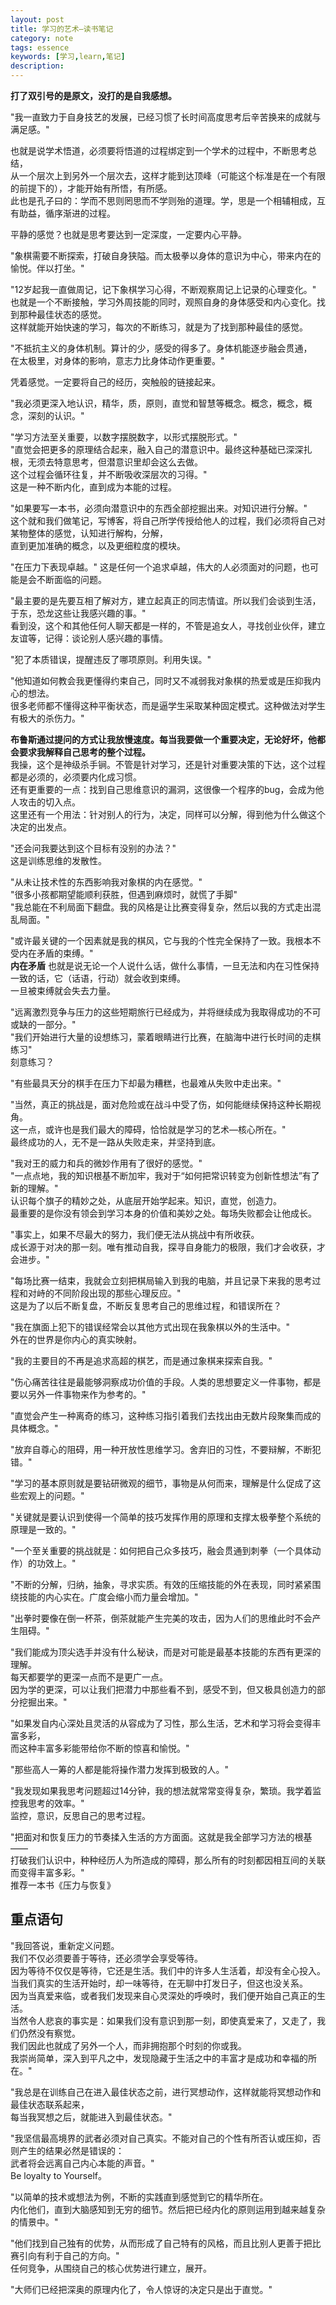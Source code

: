 ```yaml
---
layout: post
title: 学习的艺术—读书笔记
category: note
tags: essence
keywords: [学习,learn,笔记]
description: 
---
```



**打了双引号的是原文，没打的是自我感想。**  


"我一直致力于自身技艺的发展，已经习惯了长时间高度思考后辛苦换来的成就与满足感。"  

也就是说学术悟道，必须要将悟道的过程绑定到一个学术的过程中，不断思考总结，  
从一个层次上到另外一个层次去，这样才能到达顶峰（可能这个标准是在一个有限的前提下的），才能开始有所悟，有所感。  
此也是孔子曰的：学而不思则罔思而不学则殆的道理。学，思是一个相辅相成，互有助益，循序渐进的过程。  

平静的感觉？也就是思考要达到一定深度，一定要内心平静。  

"象棋需要不断探索，打破自身狭隘。而太极拳以身体的意识为中心，带来内在的愉悦。伴以打坐。"  

"12岁起我一直做周记，记下象棋学习心得，不断观察周记上记录的心理变化。"  
也就是一个不断接触，学习外周技能的同时，观照自身的身体感受和内心变化。找到那种最佳状态的感觉。  
这样就能开始快速的学习，每次的不断练习，就是为了找到那种最佳的感觉。  

"不抵抗主义的身体机制。算计的少，感受的得多了。身体机能逐步融会贯通，  
在太极里，对身体的影响，意志力比身体动作更重要。"  

凭着感觉。一定要将自己的经历，突触般的链接起来。  

"我必须更深入地认识，精华，质，原则，直觉和智慧等概念。概念，概念，概念，深刻的认识。"  

"学习方法至关重要，以数字摆脱数字，以形式摆脱形式。"  
"直觉会把更多的原理结合起来，融入自己的潜意识中。最终这种基础已深深扎根，无须去特意思考，但潜意识里却会这么去做。  
这个过程会循环往复，并不断吸收深层次的习得。"  
这是一种不断内化，直到成为本能的过程。  

"如果要写一本书，必须向潜意识中的东西全部挖掘出来。对知识进行分解。"  
这个就和我们做笔记，写博客，将自己所学传授给他人的过程，我们必须将自己对某物整体的感觉，认知进行解构，分解，  
直到更加准确的概念，以及更细粒度的模块。  

"在压力下表现卓越。"
这是任何一个追求卓越，伟大的人必须面对的问题，也可能是会不断面临的问题。  

"最主要的是先要互相了解对方，建立起真正的同志情谊。所以我们会谈到生活，于东，恐龙这些让我感兴趣的事。"  
看到没，这个和其他任何人聊天都是一样的，不管是追女人，寻找创业伙伴，建立友谊等，记得：谈论别人感兴趣的事情。  

"犯了本质错误，提醒违反了哪项原则。利用失误。"  

"他知道如何教会我更懂得约束自己，同时又不减弱我对象棋的热爱或是压抑我内心的想法。  
很多老师都不懂得这种平衡状态，而是逼学生采取某种固定模式。这种做法对学生有极大的杀伤力。"  

**布鲁斯通过提问的方式让我放慢速度。每当我要做一个重要决定，无论好坏，他都会要求我解释自己思考的整个过程。**  
我操，这个是神级杀手锏。不管是针对学习，还是针对重要决策的下达，这个过程都是必须的，必须要内化成习惯。  
还有更重要的一点：找到自己思维意识的漏洞，这很像一个程序的bug，会成为他人攻击的切入点。  
这里还有一个用法：针对别人的行为，决定，同样可以分解，得到他为什么做这个决定的出发点。  

"还会问我要达到这个目标有没别的办法？"  
这是训练思维的发散性。  

"从未让技术性的东西影响我对象棋的内在感觉。"  
"很多小孩都期望能顺利获胜，但遇到麻烦时，就慌了手脚"  
"我总能在不利局面下翻盘。我的风格是让比赛变得复杂，然后以我的方式走出混乱局面。"  

"或许最关键的一个因素就是我的棋风，它与我的个性完全保持了一致。我根本不受内在矛盾的束缚。"  
**内在矛盾** 也就是说无论一个人说什么话，做什么事情，一旦无法和内在习性保持一致的话，它（话语，行动）就会收到束缚。  
一旦被束缚就会失去力量。  

"远离激烈竞争与压力的这些短期旅行已经成为，并将继续成为我取得成功的不可或缺的一部分。"  
"我们开始进行大量的设想练习，蒙着眼睛进行比赛，在脑海中进行长时间的走棋练习"  
刻意练习？  

"有些最具天分的棋手在压力下却最为糟糕，也最难从失败中走出来。"  

"当然，真正的挑战是，面对危险或在战斗中受了伤，如何能继续保持这种长期视角。  
这一点，或许也是我们最大的障碍，恰恰就是学习的艺术—核心所在。"  
最终成功的人，无不是一路从失败走来，并坚持到底。  

"我对王的威力和兵的微妙作用有了很好的感觉。"  
"一点点地，我的知识根基不断加牢，我对于“如何把常识转变为创新性想法”有了新的理解。"  
认识每个旗子的精妙之处，从底层开始学起来。知识，直觉，创造力。  
最重要的是你没有领会到学习本身的价值和美妙之处。每场失败都会让他成长。  

"事实上，如果不尽最大的努力，我们便无法从挑战中有所收获。  
成长源于对决的那一刻。唯有推动自我，探寻自身能力的极限，我们才会收获，才会进步。"  

"每场比赛一结束，我就会立刻把棋局输入到我的电脑，并且记录下来我的思考过程和对峙的不同阶段出现的那些心理反应。"  
这是为了以后不断复盘，不断反复思考自己的思维过程，和错误所在？  

"我在旗面上犯下的错误经常会以其他方式出现在我象棋以外的生活中。"  
外在的世界是你内心的真实映射。  

"我的主要目的不再是追求高超的棋艺，而是通过象棋来探索自我。"  

"伤心痛苦往往是最能够洞察成功价值的手段。人类的思想要定义一件事物，都是要以另外一件事物来作为参考的。"  

"直觉会产生一种离奇的练习，这种练习指引着我们去找出由无数片段聚集而成的具体概念。"  

"放弃自尊心的阻碍，用一种开放性思维学习。舍弃旧的习性，不要辩解，不断犯错。"  

"学习的基本原则就是要钻研微观的细节，事物是从何而来，理解是什么促成了这些宏观上的问题。"  

"关键就是要认识到使得一个简单的技巧发挥作用的原理和支撑太极拳整个系统的原理是一致的。"  

"一个至关重要的挑战就是：如何把自己众多技巧，融会贯通到刺拳（一个具体动作）的功效上。"  

"不断的分解，归纳，抽象，寻求实质。有效的压缩技能的外在表现，同时紧紧围绕技能的内心实在。广度会缩小而力量会增加。"  

"出拳时要像在倒一杯茶，倒茶就能产生完美的攻击，因为人们的思维此时不会产生阻碍。"  

"我们能成为顶尖选手并没有什么秘诀，而是对可能是最基本技能的东西有更深的理解。  
每天都要学的更深一点而不是更广一点。  
因为学的更深，可以让我们把潜力中那些看不到，感受不到，但又极具创造力的部分挖掘出来。"  

"如果发自内心深处且灵活的从容成为了习性，那么生活，艺术和学习将会变得丰富多彩，  
而这种丰富多彩能带给你不断的惊喜和愉悦。"  

"那些高人一筹的人都是能将操作潜力发挥到极致的人。"  

"我发现如果我思考问题超过14分钟，我的想法就常常变得复杂，繁琐。我学着监控我思考的效率。"  
监控，意识，反思自己的思考过程。  

"把面对和恢复压力的节奏揉入生活的方方面面。这就是我全部学习方法的根基——  
打破我们认识中，种种经历人为所造成的障碍，那么所有的时刻都因相互间的关联而变得丰富多彩。"  
推荐一本书《压力与恢复》  

## 重点语句<a id="sec-1-1" name="sec-1-1"></a>

"我回答说，重新定义问题。  
我们不仅必须要善于等待，还必须学会享受等待。  
因为等待不仅仅是等待，它还是生活。我们中的许多人生活着，却没有全心投入。  
当我们真实的生活开始时，却一味等待，在无聊中打发日子，但这也没关系。  
因为当真爱来临，或者我们发现来自心灵深处的呼唤时，我们便开始自己真正的生活。  
当然令人悲哀的事实是：如果我们没有意识到那一刻，即使真爱来了，又走了，我们仍然没有察觉。  
我们因此也就成了另外一个人，而非拥抱那个时刻的你或我。  
我崇尚简单，深入到平凡之中，发现隐藏于生活之中的丰富才是成功和幸福的所在。"  

"我总是在训练自己在进入最佳状态之前，进行冥想动作，这样就能将冥想动作和最佳状态联系起来，  
每当我冥想之后，就能进入到最佳状态。"  

"我坚信最高境界的武者必须对自己真实。不能对自己的个性有所否认或压抑，否则产生的结果必然是错误的：  
武者将会远离自己内心本能的声音。"  
Be loyalty to Yourself。  

"以简单的技术或想法为例，不断的实践直到感觉到它的精华所在。  
内化他们，直到大脑感知到无穷的细节。然后把已经内化的原则运用到越来越复杂的情景中。"  

"他们找到自己独有的优势，从而形成了自己特有的风格，而且比别人更善于把比赛引向有利于自己的方向。"  
任何竞争，从围绕自己的核心优势进行建立，展开。  

"大师们已经把深奥的原理内化了，令人惊讶的决定只是出于直觉。"  

